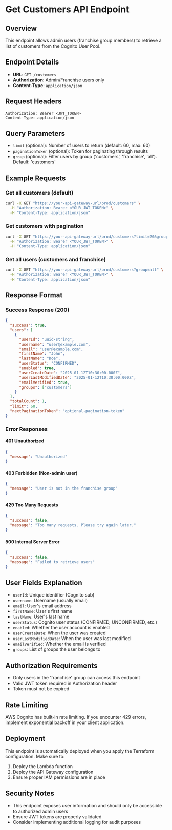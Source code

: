 # Get Customers API Endpoint

## Overview
This endpoint allows admin users (franchise group members) to retrieve a list of customers from the Cognito User Pool.

## Endpoint Details
- **URL**: `GET /customers`
- **Authorization**: Admin/Franchise users only
- **Content-Type**: `application/json`

## Request Headers
```
Authorization: Bearer <JWT_TOKEN>
Content-Type: application/json
```

## Query Parameters
- `limit` (optional): Number of users to return (default: 60, max: 60)
- `paginationToken` (optional): Token for paginating through results
- `group` (optional): Filter users by group ('customers', 'franchise', 'all'). Default: 'customers'

## Example Requests

### Get all customers (default)
```bash
curl -X GET "https://your-api-gateway-url/prod/customers" \
  -H "Authorization: Bearer <YOUR_JWT_TOKEN>" \
  -H "Content-Type: application/json"
```

### Get customers with pagination
```bash
curl -X GET "https://your-api-gateway-url/prod/customers?limit=20&group=customers" \
  -H "Authorization: Bearer <YOUR_JWT_TOKEN>" \
  -H "Content-Type: application/json"
```

### Get all users (customers and franchise)
```bash
curl -X GET "https://your-api-gateway-url/prod/customers?group=all" \
  -H "Authorization: Bearer <YOUR_JWT_TOKEN>" \
  -H "Content-Type: application/json"
```

## Response Format

### Success Response (200)
```json
{
  "success": true,
  "users": [
    {
      "userId": "uuid-string",
      "username": "user@example.com",
      "email": "user@example.com",
      "firstName": "John",
      "lastName": "Doe",
      "userStatus": "CONFIRMED",
      "enabled": true,
      "userCreateDate": "2025-01-12T10:30:00.000Z",
      "userLastModifiedDate": "2025-01-12T10:30:00.000Z",
      "emailVerified": true,
      "groups": ["customers"]
    }
  ],
  "totalCount": 1,
  "limit": 60,
  "nextPaginationToken": "optional-pagination-token"
}
```

### Error Responses

#### 401 Unauthorized
```json
{
  "message": "Unauthorized"
}
```

#### 403 Forbidden (Non-admin user)
```json
{
  "message": "User is not in the franchise group"
}
```

#### 429 Too Many Requests
```json
{
  "success": false,
  "message": "Too many requests. Please try again later."
}
```

#### 500 Internal Server Error
```json
{
  "success": false,
  "message": "Failed to retrieve users"
}
```

## User Fields Explanation
- `userId`: Unique identifier (Cognito sub)
- `username`: Username (usually email)
- `email`: User's email address
- `firstName`: User's first name
- `lastName`: User's last name
- `userStatus`: Cognito user status (CONFIRMED, UNCONFIRMED, etc.)
- `enabled`: Whether the user account is enabled
- `userCreateDate`: When the user was created
- `userLastModifiedDate`: When the user was last modified
- `emailVerified`: Whether the email is verified
- `groups`: List of groups the user belongs to

## Authorization Requirements
- Only users in the 'franchise' group can access this endpoint
- Valid JWT token required in Authorization header
- Token must not be expired

## Rate Limiting
AWS Cognito has built-in rate limiting. If you encounter 429 errors, implement exponential backoff in your client application.

## Deployment
This endpoint is automatically deployed when you apply the Terraform configuration. Make sure to:

1. Deploy the Lambda function
2. Deploy the API Gateway configuration
3. Ensure proper IAM permissions are in place

## Security Notes
- This endpoint exposes user information and should only be accessible to authorized admin users
- Ensure JWT tokens are properly validated
- Consider implementing additional logging for audit purposes
